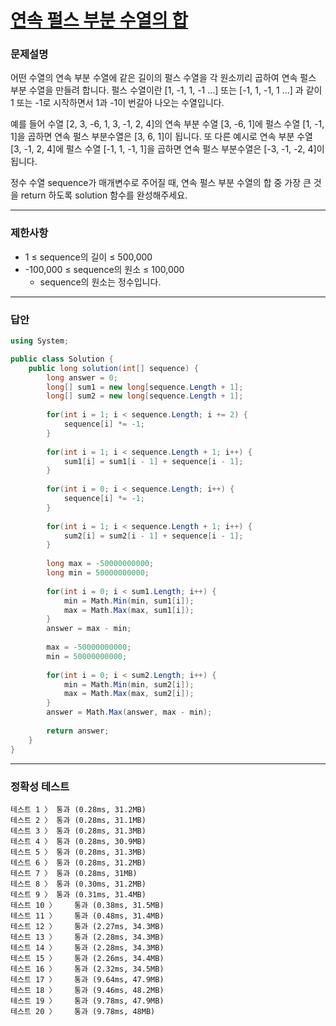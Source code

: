 # <a href="https://school.programmers.co.kr/learn/courses/30/lessons/161988">연속 펄스 부분 수열의 합</a>

### 문제설명

어떤 수열의 연속 부분 수열에 같은 길이의 펄스 수열을 각 원소끼리 곱하여 연속 펄스 부분 수열을 만들려 합니다. 펄스 수열이란 [1, -1, 1, -1 …] 또는 [-1, 1, -1, 1 …] 과 같이 1 또는 -1로 시작하면서 1과 -1이 번갈아 나오는 수열입니다.

예를 들어 수열 [2, 3, -6, 1, 3, -1, 2, 4]의 연속 부분 수열 [3, -6, 1]에 펄스 수열 [1, -1, 1]을 곱하면 연속 펄스 부분수열은 [3, 6, 1]이 됩니다. 또 다른 예시로 연속 부분 수열 [3, -1, 2, 4]에 펄스 수열 [-1, 1, -1, 1]을 곱하면 연속 펄스 부분수열은 [-3, -1, -2, 4]이 됩니다.

정수 수열 sequence가 매개변수로 주어질 때, 연속 펄스 부분 수열의 합 중 가장 큰 것을 return 하도록 solution 함수를 완성해주세요.

***

### 제한사항

 - 1 ≤ sequence의 길이 ≤ 500,000
 - -100,000 ≤ sequence의 원소 ≤ 100,000
   - sequence의 원소는 정수입니다.

***

### 답안
``` csharp
using System;

public class Solution {
    public long solution(int[] sequence) {
        long answer = 0;
        long[] sum1 = new long[sequence.Length + 1];
        long[] sum2 = new long[sequence.Length + 1];
        
        for(int i = 1; i < sequence.Length; i += 2) {
            sequence[i] *= -1;
        }
        
        for(int i = 1; i < sequence.Length + 1; i++) {
            sum1[i] = sum1[i - 1] + sequence[i - 1];
        }
        
        for(int i = 0; i < sequence.Length; i++) {
            sequence[i] *= -1;
        }
        
        for(int i = 1; i < sequence.Length + 1; i++) {
            sum2[i] = sum2[i - 1] + sequence[i - 1];
        }
        
        long max = -50000000000;
        long min = 50000000000;
        
        for(int i = 0; i < sum1.Length; i++) {
            min = Math.Min(min, sum1[i]);
            max = Math.Max(max, sum1[i]);
        }
        answer = max - min;
        
        max = -50000000000;
        min = 50000000000;
        
        for(int i = 0; i < sum2.Length; i++) {
            min = Math.Min(min, sum2[i]);
            max = Math.Max(max, sum2[i]);
        }
        answer = Math.Max(answer, max - min);
        
        return answer;
    }
}
```

***

### 정확성 테스트
```
테스트 1 〉	통과 (0.28ms, 31.2MB)
테스트 2 〉	통과 (0.28ms, 31.1MB)
테스트 3 〉	통과 (0.28ms, 31.3MB)
테스트 4 〉	통과 (0.28ms, 30.9MB)
테스트 5 〉	통과 (0.28ms, 31.3MB)
테스트 6 〉	통과 (0.28ms, 31.2MB)
테스트 7 〉	통과 (0.28ms, 31MB)
테스트 8 〉	통과 (0.30ms, 31.2MB)
테스트 9 〉	통과 (0.31ms, 31.4MB)
테스트 10 〉	통과 (0.38ms, 31.5MB)
테스트 11 〉	통과 (0.48ms, 31.4MB)
테스트 12 〉	통과 (2.27ms, 34.3MB)
테스트 13 〉	통과 (2.28ms, 34.3MB)
테스트 14 〉	통과 (2.28ms, 34.3MB)
테스트 15 〉	통과 (2.26ms, 34.4MB)
테스트 16 〉	통과 (2.32ms, 34.5MB)
테스트 17 〉	통과 (9.64ms, 47.9MB)
테스트 18 〉	통과 (9.46ms, 48.2MB)
테스트 19 〉	통과 (9.78ms, 47.9MB)
테스트 20 〉	통과 (9.78ms, 48MB)
```